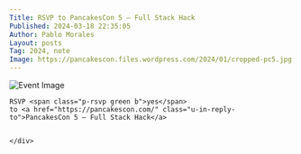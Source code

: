 ```yaml
---
Title: RSVP to PancakesCon 5 – Full Stack Hack
Published: 2024-03-18 22:35:05
Author: Pablo Morales
Layout: posts
Tag: 2024, note
Image: https://pancakescon.files.wordpress.com/2024/01/cropped-pc5.jpg
---
```

<div class="measure db center f5 f4-ns lh-copy">
   <img class="db w-100 mt4 mt5-ns" src="https://pancakescon.files.wordpress.com/2024/01/cropped-pc5.jpg" alt="Event Image">

    RSVP <span class="p-rsvp green b">yes</span> 
    to <a href="https://pancakescon.com/" class="u-in-reply-to">PancakesCon 5 – Full Stack Hack</a>


    </div>
